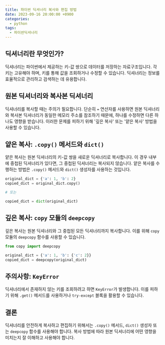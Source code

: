 ```yaml
---
title: 파이썬 딕셔너리 복사와 편집 방법
date: 2023-09-16 20:00:00 +0900
categories:
  - python
tags:
  - 파이썬딕셔너리
---
```


## 딕셔너리란 무엇인가?

딕셔너리는 파이썬에서 제공하는 키-값 쌍으로 데이터를 저장하는 자료구조입니다. 각 키는 고유해야 하며, 키를 통해 값을 조회하거나 수정할 수 있습니다. 딕셔너리는 정보를 효율적으로 관리하고 검색하는 데 유용합니다.

## 원본 딕셔너리와 복사본 딕셔너리

딕셔너리를 복사할 때는 주의가 필요합니다. 단순히 `=` 연산자를 사용하면 원본 딕셔너리와 복사본 딕셔너리가 동일한 메모리 주소를 참조하기 때문에, 하나를 수정하면 다른 하나도 영향을 받습니다. 이러한 문제를 피하기 위해 '깊은 복사' 또는 '얕은 복사' 방법을 사용할 수 있습니다.

## 얕은 복사: `.copy()` 메서드와 `dict()`

얕은 복사는 원본 딕셔너리의 키-값 쌍을 새로운 딕셔너리로 복사합니다. 이 경우 내부에 중첩된 딕셔너리가 있다면, 그 중첩된 딕셔너리는 복사되지 않습니다. 얕은 복사를 수행하는 방법은 `.copy()` 메서드와 `dict()` 생성자를 사용하는 것입니다.

```python
original_dict = {'a': 1, 'b': 2}
copied_dict = original_dict.copy()

# 또는

copied_dict = dict(original_dict)
```

## 깊은 복사: `copy` 모듈의 `deepcopy`

깊은 복사는 원본 딕셔너리와 그 중첩된 모든 딕셔너리까지 복사합니다. 이를 위해 `copy` 모듈의 `deepcopy` 함수를 사용할 수 있습니다.

```python
from copy import deepcopy

original_dict = {'a': 1, 'b': {'c': 2}}
copied_dict = deepcopy(original_dict)
```

## 주의사항: `KeyError`

딕셔너리에서 존재하지 않는 키를 조회하려고 하면 `KeyError`가 발생합니다. 이를 피하기 위해 `.get()` 메서드를 사용하거나 `try-except` 블록을 활용할 수 있습니다.

## 결론

딕셔너리를 안전하게 복사하고 편집하기 위해서는 `.copy()` 메서드, `dict()` 생성자 또는 `deepcopy` 함수를 사용해야 합니다. 복사 방법에 따라 원본 딕셔너리에 어떤 영향을 미치는지 잘 이해하고 사용해야 합니다.